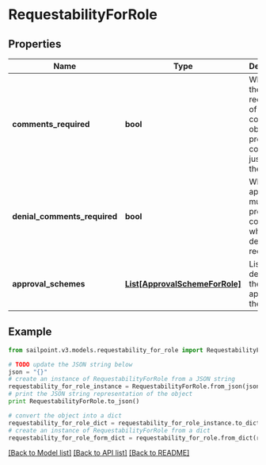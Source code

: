 # RequestabilityForRole


## Properties

Name | Type | Description | Notes
------------ | ------------- | ------------- | -------------
**comments_required** | **bool** | Whether the requester of the containing object must provide comments justifying the request | [optional] [default to False]
**denial_comments_required** | **bool** | Whether an approver must provide comments when denying the request | [optional] [default to False]
**approval_schemes** | [**List[ApprovalSchemeForRole]**](ApprovalSchemeForRole.md) | List describing the steps in approving the request | [optional] 

## Example

```python
from sailpoint.v3.models.requestability_for_role import RequestabilityForRole

# TODO update the JSON string below
json = "{}"
# create an instance of RequestabilityForRole from a JSON string
requestability_for_role_instance = RequestabilityForRole.from_json(json)
# print the JSON string representation of the object
print RequestabilityForRole.to_json()

# convert the object into a dict
requestability_for_role_dict = requestability_for_role_instance.to_dict()
# create an instance of RequestabilityForRole from a dict
requestability_for_role_form_dict = requestability_for_role.from_dict(requestability_for_role_dict)
```
[[Back to Model list]](../README.md#documentation-for-models) [[Back to API list]](../README.md#documentation-for-api-endpoints) [[Back to README]](../README.md)


